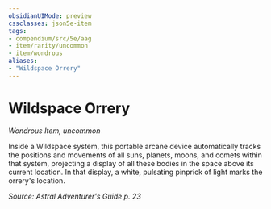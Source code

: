 ```yaml
---
obsidianUIMode: preview
cssclasses: json5e-item
tags:
- compendium/src/5e/aag
- item/rarity/uncommon
- item/wondrous
aliases: 
- "Wildspace Orrery"
---
```

# Wildspace Orrery
*Wondrous Item, uncommon*  


Inside a Wildspace system, this portable arcane device automatically tracks the positions and movements of all suns, planets, moons, and comets within that system, projecting a display of all these bodies in the space above its current location. In that display, a white, pulsating pinprick of light marks the orrery's location.

*Source: Astral Adventurer's Guide p. 23*